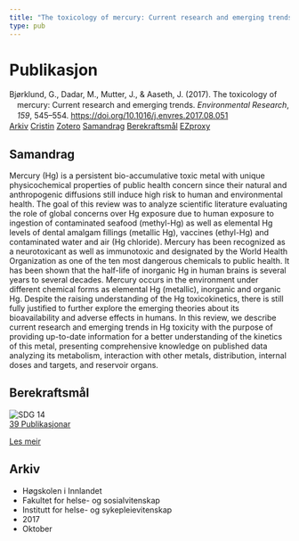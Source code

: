 ```yaml
---
title: "The toxicology of mercury: Current research and emerging trends"
type: pub
---
```

<h1>Publikasjon</h1>
<article id="csl-bib-container-S2KUIYX8" class="csl-bib-container">
  <div class="csl-bib-body" style="line-height: 1.35; padding-left: 1em; text-indent:-1em;">
  <div class="csl-entry">Bj&#xF8;rklund, G., Dadar, M., Mutter, J., &amp; Aaseth, J. (2017). The toxicology of mercury: Current research and emerging trends. <i>Environmental Research</i>, <i>159</i>, 545&#x2013;554. <a href="https://doi.org/10.1016/j.envres.2017.08.051">https://doi.org/10.1016/j.envres.2017.08.051</a></div>
</div>
  <div class="csl-bib-buttons">
    <a href="#taxonomy-article-S2KUIYX8" class="csl-bib-button">Arkiv</a>
    <a href="https://app.cristin.no/results/show.jsf?id=1501903" alt="Cristin URL" class="csl-bib-button">Cristin</a>
    <a href="http://zotero.org/groups/5022929/items/S2KUIYX8" alt="Zotero URL" class="csl-bib-button">Zotero</a>
    <a href="#abstract-article-S2KUIYX8" class="csl-bib-button">Samandrag</a>
    <a href="#sdg-article-S2KUIYX8" class="csl-bib-button">Berekraftsmål</a>
    <a href="http://ezproxy.inn.no/login?url=https://doi.org/10.1016/j.envres.2017.08.051" class="csl-bib-button">EZproxy</a>
  </div>
  <div id="csl-bib-meta-container-S2KUIYX8"></div>
</article>
<div id="csl-bib-meta-S2KUIYX8" class="csl-bib-meta">
  <article id="abstract-article-S2KUIYX8" class="abstract-article">
    <h1>Samandrag</h1>
    Mercury (Hg) is a persistent bio-accumulative toxic metal with unique physicochemical properties of public health concern since their natural and anthropogenic diffusions still induce high risk to human and environmental health. The goal of this review was to analyze scientific literature evaluating the role of global concerns over Hg exposure due to human exposure to ingestion of contaminated seafood (methyl-Hg) as well as elemental Hg levels of dental amalgam fillings (metallic Hg), vaccines (ethyl-Hg) and contaminated water and air (Hg chloride). Mercury has been recognized as a neurotoxicant as well as immunotoxic and designated by the World Health Organization as one of the ten most dangerous chemicals to public health. It has been shown that the half-life of inorganic Hg in human brains is several years to several decades. Mercury occurs in the environment under different chemical forms as elemental Hg (metallic), inorganic and organic Hg. Despite the raising understanding of the Hg toxicokinetics, there is still fully justified to further explore the emerging theories about its bioavailability and adverse effects in humans. In this review, we describe current research and emerging trends in Hg toxicity with the purpose of providing up-to-date information for a better understanding of the kinetics of this metal, presenting comprehensive knowledge on published data analyzing its metabolism, interaction with other metals, distribution, internal doses and targets, and reservoir organs.
  </article>
  <article id="sdg-article-S2KUIYX8" class="sdg-article">
    <h1>Berekraftsmål</h1>
    <div class="sdg-container"><div id="sdg14" class="sdg">
<img src="{{< params subfolder >}}images/sdg/sdg14_no.png" class="image" alt="SDG 14">
<div class="sdg-overlay">
<a href="{{< params subfolder >}}no/archive/?sdg=14#archive" class="sdg-publication-count"><span>39</span> Publikasjonar</a>
<p><a href="https://www.fn.no/om-fn/fns-baerekraftsmaal/livet-i-havet?lang=nno-NO" class="sdg-read-more">Les meir</a></p>
</div>
</div></div>
  </article>
  <article id="taxonomy-article-S2KUIYX8" class="taxonomy-article">
    <h1>Arkiv</h1>
    <ul>
      <li>Høgskolen i Innlandet</li>
      <li>Fakultet for helse- og sosialvitenskap</li>
      <li>Institutt for helse- og sykepleievitenskap</li>
      <li>2017</li>
      <li>Oktober</li>
    </ul>
  </article>
</div>
